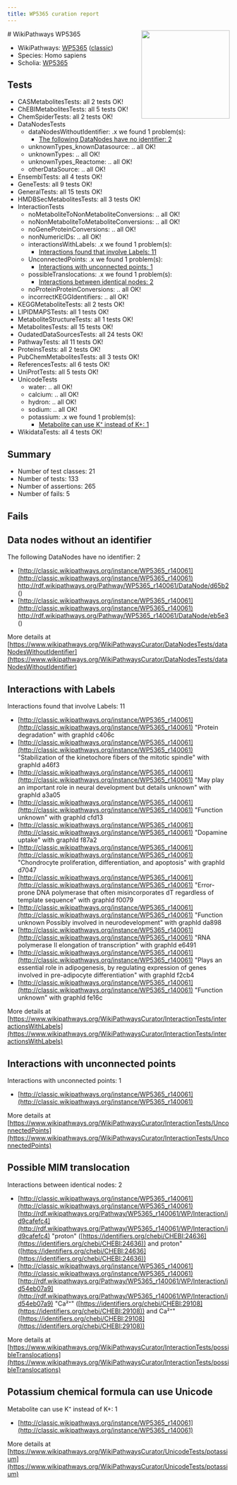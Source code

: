 ```yaml
---
title: WP5365 curation report
---
```


<img style="float: right; width: 200px" src="https://upload.wikimedia.org/wikipedia/commons/thumb/8/83/Wplogo_with_text_500.png/640px-Wplogo_with_text_500.png" />
# WikiPathways WP5365

* WikiPathways: [WP5365](https://wikipathways.org/pathways/WP5365) ([classic](https://classic.wikipathways.org/instance/WP5365))
* Species: Homo sapiens
* Scholia: [WP5365](https://scholia.toolforge.org/wikipathways/WP5365)
## Tests
* CASMetabolitesTests: all 2 tests OK!
* ChEBIMetabolitesTests: all 5 tests OK!
* ChemSpiderTests: all 2 tests OK!
* DataNodesTests
    * dataNodesWithoutIdentifier: .x we found 1 problem(s):
        * [The following DataNodes have no identifier: 2](#d2d32fa1)
    * unknownTypes_knownDatasource: .. all OK!
    * unknownTypes: .. all OK!
    * unknownTypes_Reactome: .. all OK!
    * otherDataSource: .. all OK!
* EnsemblTests: all 4 tests OK!
* GeneTests: all 9 tests OK!
* GeneralTests: all 15 tests OK!
* HMDBSecMetabolitesTests: all 3 tests OK!
* InteractionTests
    * noMetaboliteToNonMetaboliteConversions: .. all OK!
    * noNonMetaboliteToMetaboliteConversions: .. all OK!
    * noGeneProteinConversions: .. all OK!
    * nonNumericIDs: .. all OK!
    * interactionsWithLabels: .x we found 1 problem(s):
        * [Interactions found that involve Labels: 11](#fe97a8b9)
    * UnconnectedPoints: .x we found 1 problem(s):
        * [Interactions with unconnected points: 1](#35a61ad9)
    * possibleTranslocations: .x we found 1 problem(s):
        * [Interactions between identical nodes: 2](#1c118207)
    * noProteinProteinConversions: .. all OK!
    * incorrectKEGGIdentifiers: .. all OK!
* KEGGMetaboliteTests: all 2 tests OK!
* LIPIDMAPSTests: all 1 tests OK!
* MetaboliteStructureTests: all 1 tests OK!
* MetabolitesTests: all 15 tests OK!
* OudatedDataSourcesTests: all 24 tests OK!
* PathwayTests: all 11 tests OK!
* ProteinsTests: all 2 tests OK!
* PubChemMetabolitesTests: all 3 tests OK!
* ReferencesTests: all 6 tests OK!
* UniProtTests: all 5 tests OK!
* UnicodeTests
    * water: .. all OK!
    * calcium: .. all OK!
    * hydron: .. all OK!
    * sodium: .. all OK!
    * potassium: .x we found 1 problem(s):
        * [Metabolite can use K⁺ instead of K+: 1](#6cc0da79)
* WikidataTests: all 4 tests OK!


## Summary

* Number of test classes: 21
* Number of tests: 133
* Number of assertions: 265
* Number of fails: 5

## Fails

<a name="d2d32fa1" />

## Data nodes without an identifier

The following DataNodes have no identifier: 2

* [http://classic.wikipathways.org/instance/WP5365_r140061](http://classic.wikipathways.org/instance/WP5365_r140061) http://rdf.wikipathways.org/Pathway/WP5365_r140061/DataNode/d65b2 ()
* [http://classic.wikipathways.org/instance/WP5365_r140061](http://classic.wikipathways.org/instance/WP5365_r140061) http://rdf.wikipathways.org/Pathway/WP5365_r140061/DataNode/eb5e3 ()


More details at [https://www.wikipathways.org/WikiPathwaysCurator/DataNodesTests/dataNodesWithoutIdentifier](https://www.wikipathways.org/WikiPathwaysCurator/DataNodesTests/dataNodesWithoutIdentifier)

<a name="fe97a8b9" />

## Interactions with Labels

Interactions found that involve Labels: 11

* [http://classic.wikipathways.org/instance/WP5365_r140061](http://classic.wikipathways.org/instance/WP5365_r140061) "Protein degradation" with graphId c406c
* [http://classic.wikipathways.org/instance/WP5365_r140061](http://classic.wikipathways.org/instance/WP5365_r140061) "Stabilization of the kinetochore
fibers of the mitotic spindle" with graphId a46f3
* [http://classic.wikipathways.org/instance/WP5365_r140061](http://classic.wikipathways.org/instance/WP5365_r140061) "May play an important 
role in neural development
but details unknown" with graphId a3a05
* [http://classic.wikipathways.org/instance/WP5365_r140061](http://classic.wikipathways.org/instance/WP5365_r140061) "Function unknown" with graphId cfd13
* [http://classic.wikipathways.org/instance/WP5365_r140061](http://classic.wikipathways.org/instance/WP5365_r140061) "Dopamine uptake" with graphId f87a2
* [http://classic.wikipathways.org/instance/WP5365_r140061](http://classic.wikipathways.org/instance/WP5365_r140061) "Chondrocyte proliferation, 
differentiation, and apoptosis" with graphId d7047
* [http://classic.wikipathways.org/instance/WP5365_r140061](http://classic.wikipathways.org/instance/WP5365_r140061) "Error-prone DNA polymerase that often misincorporates
dT regardless of template sequence" with graphId f0079
* [http://classic.wikipathways.org/instance/WP5365_r140061](http://classic.wikipathways.org/instance/WP5365_r140061) "Function unknown
Possibly involved 
in neurodevelopment" with graphId da898
* [http://classic.wikipathways.org/instance/WP5365_r140061](http://classic.wikipathways.org/instance/WP5365_r140061) "RNA polymerase II elongation of transcription" with graphId e6491
* [http://classic.wikipathways.org/instance/WP5365_r140061](http://classic.wikipathways.org/instance/WP5365_r140061) "Plays an essential role in adipogenesis, 
by regulating expression of genes involved
in pre-adipocyte differentiation" with graphId f2cb4
* [http://classic.wikipathways.org/instance/WP5365_r140061](http://classic.wikipathways.org/instance/WP5365_r140061) "Function unknown" with graphId fe16c


More details at [https://www.wikipathways.org/WikiPathwaysCurator/InteractionTests/interactionsWithLabels](https://www.wikipathways.org/WikiPathwaysCurator/InteractionTests/interactionsWithLabels)

<a name="35a61ad9" />

## Interactions with unconnected points

Interactions with unconnected points: 1

* [http://classic.wikipathways.org/instance/WP5365_r140061](http://classic.wikipathways.org/instance/WP5365_r140061)


More details at [https://www.wikipathways.org/WikiPathwaysCurator/InteractionTests/UnconnectedPoints](https://www.wikipathways.org/WikiPathwaysCurator/InteractionTests/UnconnectedPoints)

<a name="1c118207" />

## Possible MIM translocation

Interactions between identical nodes: 2

* [http://classic.wikipathways.org/instance/WP5365_r140061](http://classic.wikipathways.org/instance/WP5365_r140061) [http://rdf.wikipathways.org/Pathway/WP5365_r140061/WP/Interaction/id9cafefc4](http://rdf.wikipathways.org/Pathway/WP5365_r140061/WP/Interaction/id9cafefc4) "proton" ([https://identifiers.org/chebi/CHEBI:24636](https://identifiers.org/chebi/CHEBI:24636)) and 
proton" ([https://identifiers.org/chebi/CHEBI:24636](https://identifiers.org/chebi/CHEBI:24636))
* [http://classic.wikipathways.org/instance/WP5365_r140061](http://classic.wikipathways.org/instance/WP5365_r140061) [http://rdf.wikipathways.org/Pathway/WP5365_r140061/WP/Interaction/id54eb07a9](http://rdf.wikipathways.org/Pathway/WP5365_r140061/WP/Interaction/id54eb07a9) "Ca²⁺" ([https://identifiers.org/chebi/CHEBI:29108](https://identifiers.org/chebi/CHEBI:29108)) and 
Ca²⁺" ([https://identifiers.org/chebi/CHEBI:29108](https://identifiers.org/chebi/CHEBI:29108))


More details at [https://www.wikipathways.org/WikiPathwaysCurator/InteractionTests/possibleTranslocations](https://www.wikipathways.org/WikiPathwaysCurator/InteractionTests/possibleTranslocations)

<a name="6cc0da79" />

## Potassium chemical formula can use Unicode

Metabolite can use K⁺ instead of K+: 1

* [http://classic.wikipathways.org/instance/WP5365_r140061](http://classic.wikipathways.org/instance/WP5365_r140061)


More details at [https://www.wikipathways.org/WikiPathwaysCurator/UnicodeTests/potassium](https://www.wikipathways.org/WikiPathwaysCurator/UnicodeTests/potassium)

